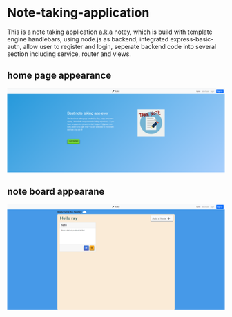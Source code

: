 # Note-taking-application

This is a note taking application a.k.a notey, which is build with template engine handlebars, using node.js as backend, integrated express-basic-auth, 
allow user to register and login, seperate backend code into several section including service, router and views.

## home page appearance

![home.html](public/img/home.png)

## note board appearane

![note board](public/img/note-board.png)
